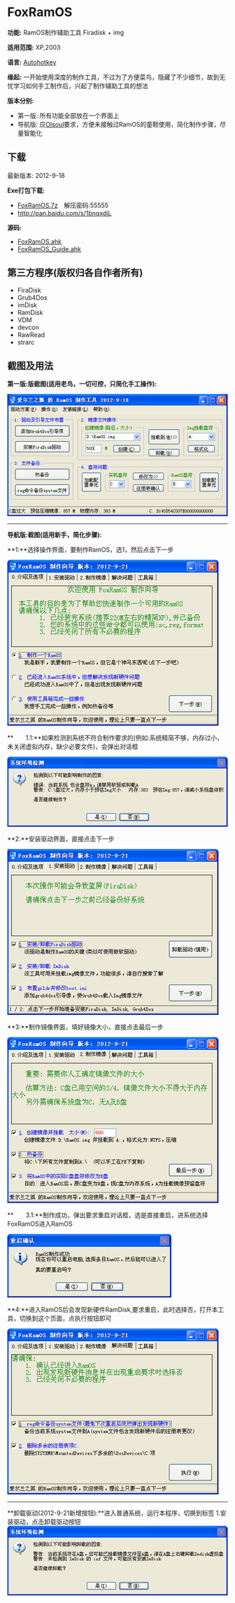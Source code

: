 ﻿# FoxRamOS

**功能:** RamOS制作辅助工具 Firadisk + img

**适用范围:** XP,2003

**语言:** [Autohotkey](http://www.autohotkey.com)

**缘起:** 一开始使用深度的制作工具，不过为了方便菜鸟，隐藏了不少细节，故到无忧学习如何手工制作后，兴起了制作辅助工具的想法

**版本分别:**

-  第一版: 所有功能全部放在一个界面上
-  导航版: 应[Olsoul](http://go.olsoul.com)要求，方便未接触过RamOS的童鞋使用，简化制作步骤，尽量智能化


## 下载

最新版本: 2012-9-18

**Exe打包下载:**

 - [FoxRamOS.7z](releases/download/2012-09-18/FoxRamOS.7z)　解压密码:55555
 - <http://pan.baidu.com/s/1bnqxdjL>

**源码:**

 - [FoxRamOS.ahk](FoxRamOS.ahk)
 - [FoxRamOS_Guide.ahk](FoxRamOS_Guide.ahk)


## 第三方程序(版权归各自作者所有)
- FiraDisk
- Grub4Dos
- imDisk
- RamDisk
- VDM
- devcon
- RawRead
- strarc


## 截图及用法

**第一版:版截图(适用老鸟，一切可控，只简化手工操作):**

![](doc/FoxRamOS.png)

* * * * *

**导航版:截图(适用新手，简化步骤):**

 **1:**选择操作界面，要制作RamOS，选1，然后点击下一步

 ![](doc/new_1.png)

 **　　1.1:**如果检测到系统不符合制作要求的(例如:系统精简不够，内存过小，未关闭虚拟内存，缺少必要文件)，会弹出对话框

 ![](doc/new_e1.png)

 **2:**安装驱动界面，直接点击下一步

 ![](doc/new_2.png)

 **3:**制作镜像界面，填好镜像大小，直接点击最后一步

 ![](doc/new_3.png)

 **　　3.1:**制作成功，弹出要求重启对话框，选是直接重启，进系统选择FoxRamOS进入RamOS

 ![](doc/new_r3.png)

 **4:**进入RamOS后会发现新硬件RamDisk,要求重启，此时选择否，打开本工具，切换到这个页面，点执行按钮即可

 ![](doc/new_4.png)

* * * * *

**卸载驱动(2012-9-21新增按钮):**进入普通系统，运行本程序，切换到标签 1.安装驱动，点击卸载驱动按钮
 ![](doc/new_u2.png)


